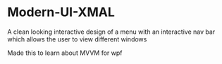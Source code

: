 # Modern-UI-XMAL
A clean looking interactive design of a menu with an interactive nav bar which allows the user to view different windows

Made this to learn about MVVM for wpf
